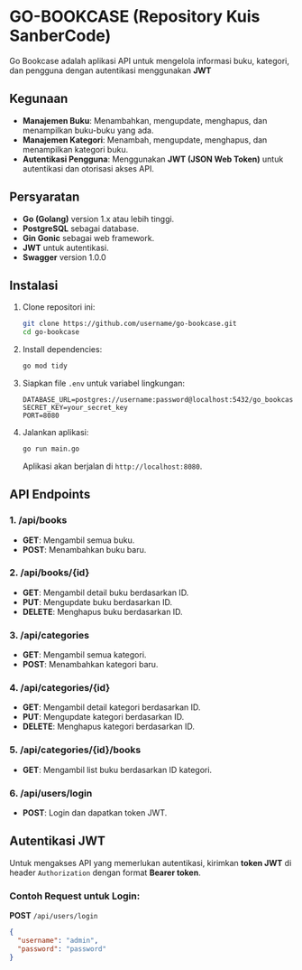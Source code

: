 # GO-BOOKCASE (Repository Kuis SanberCode)

Go Bookcase adalah aplikasi API untuk mengelola informasi buku, kategori, dan pengguna dengan autentikasi menggunakan **JWT**

## Kegunaan

- **Manajemen Buku**: Menambahkan, mengupdate, menghapus, dan menampilkan buku-buku yang ada.
- **Manajemen Kategori**: Menambah, mengupdate, menghapus, dan menampilkan kategori buku.
- **Autentikasi Pengguna**: Menggunakan **JWT (JSON Web Token)** untuk autentikasi dan otorisasi akses API.

## Persyaratan

- **Go (Golang)** version 1.x atau lebih tinggi.
- **PostgreSQL** sebagai database.
- **Gin Gonic** sebagai web framework.
- **JWT** untuk autentikasi.
- **Swagger** version 1.0.0

## Instalasi

1. Clone repositori ini:

    ```bash
    git clone https://github.com/username/go-bookcase.git
    cd go-bookcase
    ```

2. Install dependencies:

    ```bash
    go mod tidy
    ```

3. Siapkan file `.env` untuk variabel lingkungan:

    ```env
    DATABASE_URL=postgres://username:password@localhost:5432/go_bookcase
    SECRET_KEY=your_secret_key
    PORT=8080
    ```

4. Jalankan aplikasi:

    ```bash
    go run main.go
    ```

    Aplikasi akan berjalan di `http://localhost:8080`.

## API Endpoints

### **1. /api/books**

- **GET**: Mengambil semua buku.
- **POST**: Menambahkan buku baru.
  
### **2. /api/books/{id}**

- **GET**: Mengambil detail buku berdasarkan ID.
- **PUT**: Mengupdate buku berdasarkan ID.
- **DELETE**: Menghapus buku berdasarkan ID.

### **3. /api/categories**

- **GET**: Mengambil semua kategori.
- **POST**: Menambahkan kategori baru.

### **4. /api/categories/{id}**

- **GET**: Mengambil detail kategori berdasarkan ID.
- **PUT**: Mengupdate kategori berdasarkan ID.
- **DELETE**: Menghapus kategori berdasarkan ID.

### **5. /api/categories/{id}/books**

- **GET**: Mengambil list buku berdasarkan ID kategori.

### **6. /api/users/login**

- **POST**: Login dan dapatkan token JWT.

## Autentikasi JWT

Untuk mengakses API yang memerlukan autentikasi, kirimkan **token JWT** di header `Authorization` dengan format **Bearer token**.

### **Contoh Request untuk Login**:

**POST** `/api/users/login`

```json
{
  "username": "admin",
  "password": "password"
}
